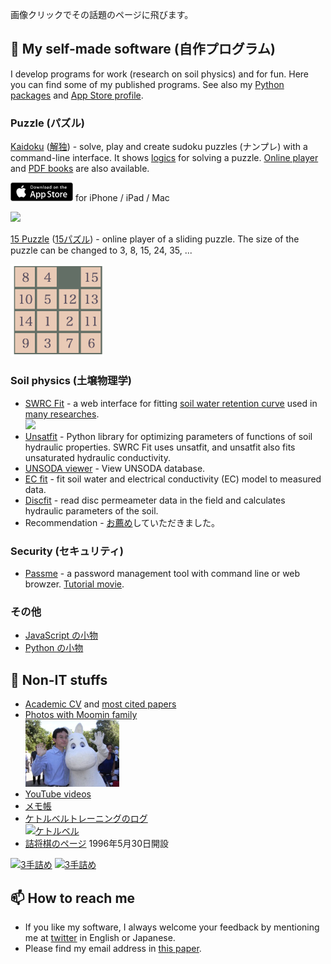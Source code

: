 画像クリックでその話題のページに飛びます。

## 🔭 My self-made software (自作プログラム)
I develop programs for work (research on soil physics) and for fun. Here you can find some of my published programs. See also my [Python packages](https://pypi.org/user/seki/) and [App Store profile](https://apps.apple.com/developer/katsutoshi-seki/id1692159497).

### Puzzle (パズル)
[Kaidoku](https://sekika.github.io/kaidoku/) ([解独](https://sekika.github.io/kaidoku/ja/)) - solve, play and create sudoku puzzles (ナンプレ) with a command-line interface. It shows [logics](https://sekika.github.io/kaidoku/logic) for solving a puzzle. [Online player](https://sekika.github.io/kaidoku/sudoku) and [PDF books](https://sekika.github.io/kaidoku/book) are also available.

<a href="https://apps.apple.com/app/sudoku-kaidoku/id6450177207?platform=iphone"><img src="appstore.png" width="100" alt="Download app store"></a> for iPhone / iPad / Mac

<a href="https://sekika.github.io/kaidoku/sudoku"><img src="https://sekika.github.io/kaidoku/img/3-1.jpg" width="200"></a>

[15 Puzzle](https://sekika.github.io/2020/01/14/15Puzzle/) ([15パズル](https://sekika.github.io/2020/01/17/15Puzzle/)) - online player of a sliding puzzle. The size of the puzzle can be changed to 3, 8, 15, 24, 35, ...

<a href="https://sekika.github.io/2020/01/14/15Puzzle/"><img src="15.png" width="150"></a>

### Soil physics (土壌物理学)
- [SWRC Fit](https://seki.webmasters.gr.jp/swrc/) - a web interface for fitting [soil water retention curve](https://en.wikipedia.org/wiki/Water_retention_curve) used in [many researches](https://scholar.google.com/citations?view_op=view_citation&hl=en&user=Gs_ABawAAAAJ&citation_for_view=Gs_ABawAAAAJ:9yKSN-GCB0IC).<br>[<img src="https://seki.webmasters.gr.jp/swrc/img/1015.png" width="180">](https://seki.webmasters.gr.jp/swrc/)
- [Unsatfit](https://sekika.github.io/unsatfit/) - Python library for optimizing parameters of functions of soil hydraulic properties. SWRC Fit uses unsatfit, and unsatfit also fits unsaturated hydraulic conductivity.
- [UNSODA viewer](https://sekika.github.io/unsoda/) - View UNSODA database.
- [EC fit](https://seki.webmasters.gr.jp/ecfit/) - fit soil water and electrical conductivity (EC) model to measured data.
- [Discfit](https://github.com/sekika/discfit) - read disc permeameter data in the field and calculates hydraulic parameters of the soil.
- Recommendation - [お薦め](https://www.jstage.jst.go.jp/article/jssoilphysics/148/0/148_45/_article/-char/ja/)していただきました。

### Security (セキュリティ)
- [Passme](https://github.com/sekika/passme/blob/master/doc/README.rst) - a password management tool with command line or web browzer. [Tutorial movie](https://youtu.be/6DXPhyYhYsE).

### その他
- [JavaScript の小物](https://sekika.github.io/tags/javascript/index.html)
- [Python の小物](https://sekika.github.io/tags/python/index.html)

## 🌱 Non-IT stuffs
- [Academic CV](https://researchmap.jp/sekik/) and [most cited papers](https://scholar.google.com/citations?user=Gs_ABawAAAAJ)
- [Photos with Moomin family<br><img src="moomin.jpg" width="150">](https://seki.webmasters.gr.jp/photo/moomin2011/)
- [YouTube videos](https://www.youtube.com/channel/UCcrzhK0Uy9b4tWf1uhbWN-Q/videos)
- [メモ帳](https://sekika.github.io)
- [ケトルベルトレーニングのログ<br>![ケトルベル](https://pbs.twimg.com/profile_banners/3842711/1643460988/300x100)](kettlebell/Readme.md)
- [詰将棋のページ](https://seki.webmasters.gr.jp/shogi/tume/index.html) 1996年5月30日開設

[![3手詰め](https://shogipic.jp/v/11b3.png)](https://seki.webmasters.gr.jp/shogi/tume/tume-a3.htm)
[![3手詰め](https://shogipic.jp/v/FfT.png)](https://seki.webmasters.gr.jp/shogi/tume/tume-a4.htm)

## 📫 How to reach me
- If you like my software, I always welcome your feedback by mentioning me at [twitter](https://twitter.com/seki) in English or Japanese.
- Please find my email address in [this paper](https://acsess.onlinelibrary.wiley.com/doi/10.1002/vzj2.20168).

<!--
**sekika/sekika** is a ✨ _special_ ✨ repository because its `README.md` (this file) appears on your GitHub profile written in Python.

Here are some ideas to get you started:

- 🔭 I’m currently working on ...
- 🌱 I’m currently learning ...
- 👯 I’m looking to collaborate on ...
- 🤔 I’m looking for help with ...
- 💬 Ask me about ...
- 📫 How to reach me: ...
- 😄 Pronouns: ...
- ⚡ Fun fact: ...
-->
